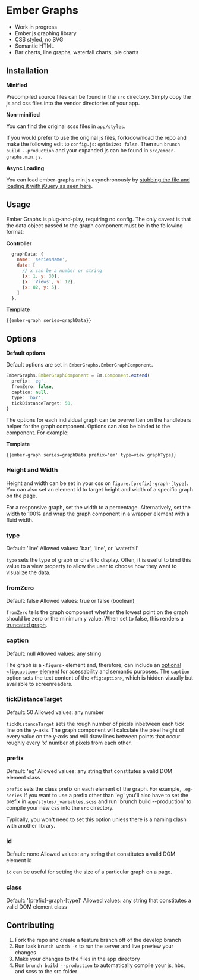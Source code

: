 Ember Graphs
======

- Work in progress
- Ember.js graphing library
- CSS styled, no SVG
- Semantic HTML
- Bar charts, line graphs, waterfall charts, pie charts

Installation
------

**Minified**

Precompiled source files can be found in the `src` directory. Simply copy the js and css files into the vendor directories of your app.

**Non-minified**

You can find the original scss files in `app/styles`.

If you would prefer to use the original js files, fork/download the repo and make the following edit to `config.js`: `optimize: false`. Then run `brunch build --production` and your expanded js can be found in `src/ember-graphs.min.js`.

**Async Loading**

You can load ember-graphs.min.js asynchronously by [stubbing the file and loading it with jQuery as seen here](https://gist.github.com/sir-dunxalot/9848013).

Usage
------

Ember Graphs is plug-and-play, requiring no config. The only caveat is that the data object passed to the graph component must be in the following format:

**Controller**
```javascript
  graphData: {
    name: 'seriesName',
    data: [
      // x can be a number or string
      {x: 1, y: 30},
      {x: 'Views', y: 12},
      {x: 82, y: 5},
    ]
  },
```

**Template**
```
{{ember-graph series=graphData}}
```

Options
------

**Default options**

Default options are set in `EmberGraphs.EmberGraphComponent`.

```javascript
EmberGraphs.EmberGraphComponent = Em.Component.extend(
  prefix: 'eg',
  fromZero: false,
  caption: null,
  type: 'bar',
  tickDistanceTarget: 50,
}
```

The options for each individual graph can be overwritten on the handlebars helper for the graph component. Options can also be binded to the component. For example:

**Template**
```
{{ember-graph series=graphData prefix='em' type=view.graphType}}
```

### Height and Width

Height and width can be set in your css on `figure.[prefix]-graph-[type]`. You can also set an element id to target height and width of a specific graph on the page.

For a responsive graph, set the width to a percentage. Alternatively, set the width to 100% and wrap the graph component in a wrapper element with a fluid width.

### type

Default: 'line'
Allowed values: 'bar', 'line', or 'waterfall'

`type` sets the type of graph or chart to display. Often, it is useful to bind this value to a view property to allow the user to choose how they want to visualize the data.

### fromZero

Default: false
Allowed values: true or false (boolean)

`fromZero` tells the graph component whether the lowest point on the graph should be zero or the minimum y value. When set to false, this renders a [truncated graph](http://en.wikipedia.org/wiki/Misleading_graph#Truncated_graph).


### caption

Default: null
Allowed values: any string

The graph is a `<figure>` element and, therefore, can include an [optional `<figcaption>` element](http://html5doctor.com/the-figure-figcaption-elements/) for acessability and semantic purposes. The `caption` option sets the text content of the `<figcaption>`, which is hidden visually but available to screenreaders.


### tickDistanceTarget

Default: 50
Allowed values: any number

`tickDistanceTarget` sets the rough number of pixels inbetween each tick line on the y-axis. The graph component will calculate the pixel height of every value on the y-axis and will draw lines between points that occur roughly every 'x' number of pixels from each other.


### prefix

Default: 'eg'
Allowed values: any string that constitutes a valid DOM element class

`prefix` sets the class prefix on each element of the graph. For example, `.eg-series` If you want to use a prefix other than 'eg' you'll also have to set the prefix in `app/styles/_variables.scss` and run 'brunch build --production' to compile your new css into the `src` directory.

Typically, you won't need to set this option unless there is a naming clash with another library.


### id

Default: none
Allowed values: any string that constitutes a valid DOM element id

`id` can be useful for setting the size of a particular graph on a page.


### class

Default: '[prefix]-graph-[type]'
Allowed values: any string that constitutes a valid DOM element class

Contributing
------

1. Fork the repo and create a feature branch off of the develop branch
2. Run task `brunch watch -s` to run the server and live preview your changes
2. Make your changes to the files in the app directory
3. Run `brunch build --production` to automatically compile your js, hbs, and scss to the src folder
